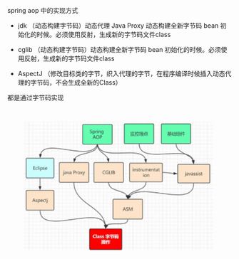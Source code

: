
spring aop 中的实现方式
- jdk （动态构建字节码）动态代理 Java Proxy 动态构建全新字节码 bean 初始化的时候。必须使用反射，生成新的字节码文件class

- cglib （动态构建字节码）动态构建全新字节码 bean 初始化的时候。必须使用反射，生成新的字节码文件class
- AspectJ （修改目标类的字节，织入代理的字节，在程序编译时候插入动态代理的字节码，不会生成全新的Class）


都是通过字节码实现

![动态代理](../../img/java/aop.jpg)

